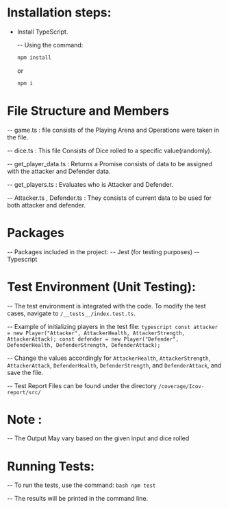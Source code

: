 # Installation steps:

- Install TypeScript.

    -- Using the command:
    ```bash
    npm install
    ```
    or
    ```bash
    npm i
    ```

# File Structure and Members

-- game.ts : file consists of the Playing Arena and Operations were taken in the file.

-- dice.ts : This file Consists of Dice rolled to a specific value(randomly).

-- get_player_data.ts :  Returns a Promise consists of data to be assigned with the attacker and Defender data.

-- get_players.ts : Evaluates who is Attacker and Defender.

-- Attacker.ts , Defender.ts : They consists of current data to be used for both attacker and defender.


# Packages 
-- Packages included in the project:
    -- Jest (for testing purposes)
    -- Typescript 


# Test Environment (Unit Testing):

-- The test environment is integrated with the code. To modify the test cases, navigate to `/__tests__/index.test.ts`.

-- Example of initializing players in the test file:
    ```typescript
    const attacker = new Player("Attacker", AttackerHealth, AttackerStrength, AttackerAttack);
    const defender = new Player("Defender", DefenderHealth, DefenderStrength, DefenderAttack);
    ```

-- Change the values accordingly for `AttackerHealth`, `AttackerStrength`, `AttackerAttack`, `DefenderHealth`, `DefenderStrength`, and `DefenderAttack`, and save the file.


-- Test Report Files can be found under the directory `/coverage/Icov-report/src/`


# Note : 

-- The Output May vary based on the given input and dice rolled

# Running Tests:

-- To run the tests, use the command:
    ```bash
    npm test
    ```

-- The results will be printed in the command line.
